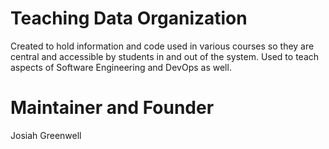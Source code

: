# Teaching Data Organization
Created to hold information and code used in various courses so they are central and accessible by students in and out of the system. Used to teach aspects of Software Engineering and DevOps as well.

# Maintainer and Founder
Josiah Greenwell
